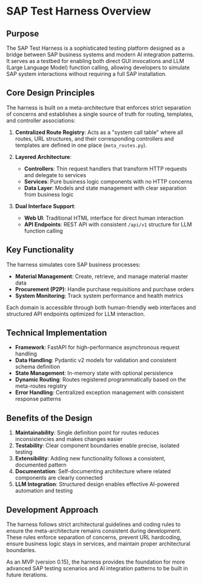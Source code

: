 # SAP Test Harness Overview

## Purpose

The SAP Test Harness is a sophisticated testing platform designed as a bridge between SAP business systems and modern AI integration patterns. It serves as a testbed for enabling both direct GUI invocations and LLM (Large Language Model) function calling, allowing developers to simulate SAP system interactions without requiring a full SAP installation.

## Core Design Principles

The harness is built on a meta-architecture that enforces strict separation of concerns and establishes a single source of truth for routing, templates, and controller associations:

1. **Centralized Route Registry**: Acts as a "system call table" where all routes, URL structures, and their corresponding controllers and templates are defined in one place (`meta_routes.py`).

2. **Layered Architecture**:
   - **Controllers**: Thin request handlers that transform HTTP requests and delegate to services
   - **Services**: Pure business logic components with no HTTP concerns
   - **Data Layer**: Models and state management with clear separation from business logic

3. **Dual Interface Support**:
   - **Web UI**: Traditional HTML interface for direct human interaction
   - **API Endpoints**: REST API with consistent `/api/v1` structure for LLM function calling

## Key Functionality

The harness simulates core SAP business processes:

- **Material Management**: Create, retrieve, and manage material master data
- **Procurement (P2P)**: Handle purchase requisitions and purchase orders
- **System Monitoring**: Track system performance and health metrics

Each domain is accessible through both human-friendly web interfaces and structured API endpoints optimized for LLM interaction.

## Technical Implementation

- **Framework**: FastAPI for high-performance asynchronous request handling
- **Data Handling**: Pydantic v2 models for validation and consistent schema definition
- **State Management**: In-memory state with optional persistence 
- **Dynamic Routing**: Routes registered programmatically based on the meta-routes registry
- **Error Handling**: Centralized exception management with consistent response patterns

## Benefits of the Design

1. **Maintainability**: Single definition point for routes reduces inconsistencies and makes changes easier
2. **Testability**: Clear component boundaries enable precise, isolated testing
3. **Extensibility**: Adding new functionality follows a consistent, documented pattern
4. **Documentation**: Self-documenting architecture where related components are clearly connected
5. **LLM Integration**: Structured design enables effective AI-powered automation and testing

## Development Approach

The harness follows strict architectural guidelines and coding rules to ensure the meta-architecture remains consistent during development. These rules enforce separation of concerns, prevent URL hardcoding, ensure business logic stays in services, and maintain proper architectural boundaries.

As an MVP (version 0.15), the harness provides the foundation for more advanced SAP testing scenarios and AI integration patterns to be built in future iterations.
